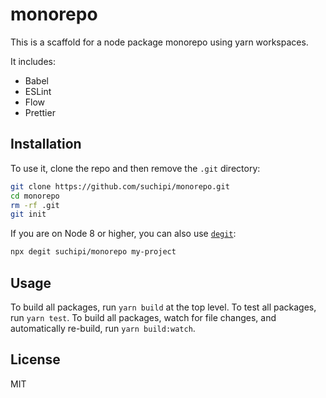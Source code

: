 # monorepo

This is a scaffold for a node package monorepo using yarn workspaces.

It includes:
* Babel
* ESLint
* Flow
* Prettier

## Installation

To use it, clone the repo and then remove the `.git` directory:
```sh
git clone https://github.com/suchipi/monorepo.git
cd monorepo
rm -rf .git
git init
```

If you are on Node 8 or higher, you can also use [`degit`](https://www.npmjs.com/package/degit):
```sh
npx degit suchipi/monorepo my-project
```

## Usage

To build all packages, run `yarn build` at the top level. To test all packages, run `yarn test`. To build all packages, watch for file changes, and automatically re-build, run `yarn build:watch`.

## License

MIT
